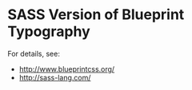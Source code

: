 # SASS Version of Blueprint Typography #

For details, see:

* http://www.blueprintcss.org/
* http://sass-lang.com/
